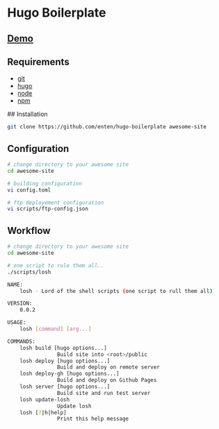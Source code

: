 # Hugo Boilerplate

## [Demo](http://enten.github.io/hugo-boilerplate/)

## Requirements

* [git](http://git-scm.com)
* [hugo](https://gohugo.io)
* [node](https://nodejs.org)
* [npm](https://www.npmjs.com/about)

## Installation

```bash
git clone https://github.com/enten/hugo-boilerplate awesome-site
```

## Configuration

```bash
# change directory to your awesome site
cd awesome-site

# building configuration
vi config.toml

# ftp deployement configuration
vi scripts/ftp-config.json
```

## Workflow

```bash
# change directory to your awesome site
cd awesome-site

# one script to rule them all..
./scripts/losh

NAME:
    losh - Lord of the shell scripts (one script to rull them all)

VERSION:
    0.0.2

USAGE:
    losh [command] [arg...]

COMMANDS:
    losh build [hugo options...]
                Build site into <root>/public
    losh deploy [hugo options...]
                Build and deploy on remote server
    losh deploy-gh [hugo options...]
                Build and deploy on Github Pages
    losh server [hugo options...]
                Build site and run test server
    losh update-losh
                Update losh
    losh [?|h|help]
                Print this help message


```
